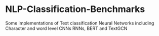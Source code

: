 # NLP-Classification-Benchmarks
Some implementations of Text classification Neural Networks including Character and word level CNNs RNNs, BERT and TextGCN

